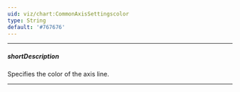 ```yaml
---
uid: viz/chart:CommonAxisSettingscolor
type: String
default: '#767676'
---
```

---
##### shortDescription
Specifies the color of the axis line.

---
